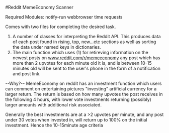 #Reddit MemeEconomy Scanner

Required Modules:
  notify-run
  webbrowser
  time
  requests

Comes with two files for completing the desired task. 
1) A number of classes for interpreting the Reddit API. This produces data of each post found in rising, top, new...etc sections as well as sorting the data under named keys in dictionaries.
2) The main function which uses (1) for retireving information on the newest posts on www.reddit.com/r/memeeconomy any post which has more than 2 upvotes for each minute old it is, and is between 10-15 minutes old will be sent to the user's phone in the form of a notification and post link.

--Why?--
MemeEconomy on reddit has an investment function which users can comment on entertaining pictures "investing" artificial currency for a larger return. The return is based on how many upvotes the post receives in the following 4 hours, with lower vote investments returning (possibly) larger amounts with additional risk associated. 

Generally the best investments are at a >2 upvotes per minute, and any post under 30 votes when invested in, will return up to 100% on the initial investment. Hence the 10-15minute age criteria 

